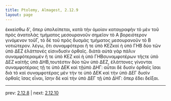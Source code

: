 ```yaml
---
title: Ptolemy, Almagest, 2.12.9
layout: page
---
```


ἐκκείσθω δ', ὅπερ ὑπολείπεται, κατὰ τὴν ὁμοίαν καταγραφὴν τὸ μὲν τοῦ πρὸς ἀνατολὰς τμήματος μεσουρανοῦν σημεῖον τὸ Α βορειότερον γινόμενον τοῦΓ, τὸ δὲ τοῦ πρὸς δυσμὰς τμήματος μεσουρανοῦν τὸ Β νοτιώτερον. λέγω, ὅτι συναμφότεραι ἥ τε ὑπὸ ΚΕΖκαὶ ἡ ὑπὸ ΓΗΒ δύο τῶν ὑπὸ ΔΕΖ ἐλάττονές εἰσινδυσὶν ὀρθαῖς. διὰτὰ αὐτὰ γὰρ πάλιν συναμφότεραιμὲν ἥ τε ὑπὸ ΚΕΖ καὶ ἡ ὑπὸ ΓΗΒσυναμφοτέρων τῆςτε ὑπὸ ΔΕΖ καὶτῆς ὑπὸ ΔΗΒ,τουτέστιν δύο τῶν ὑπὸ ΔΕΖ, ἐλάττονες γίνονται συναμφοτέραις τῇ τε ὑπὸ ΔΕΚ καὶ τῇὑπὸ ΔΗΓ: αὗται δὲ δυσὶν ὀρθαῖς ἴσαι διὰ τὸ καὶ συναμφοτέρας μὲν τήν τε ὑπὸ ΔΕΚ καὶ τὴν ὑπὸ ΔΕΓ δυσὶν ὀρθαῖς ἴσας εἶναι, ἴσην δὲ καὶ τὴν ὑπὸ ΔΕΓ τῇ ὑπὸ ΔΗΓ: ὅπερ ἔδει δεῖξαι.

---

prev: [2.12.8](../2.12.8/) | next: [2.12.10](../2.12.10/)


